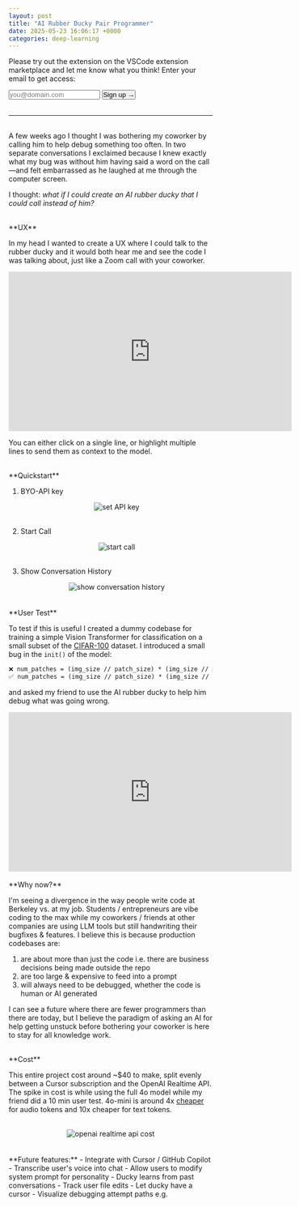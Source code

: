 ```yaml
---
layout: post
title: "AI Rubber Ducky Pair Programmer"
date: 2025-05-23 16:06:17 +0000
categories: deep-learning
---
```


Please try out the extension on the VSCode extension marketplace and let me know what you think! Enter your email to get access:


<!-- gated signup + link reveal -->
<div id="signup-container">
  <form id="signup-form">
    <input
      type="email"
      id="email-input"
      name="email"
      placeholder="you@domain.com"
      required
    />
    <button type="submit">Sign up →</button>
  </form>
</div>

<div id="link-container" style="display:none; margin-top:1em;">
  <a
    href="https://marketplace.visualstudio.com/items?itemName=duckydev.duckydev"
    target="_blank"
    rel="noopener"
  >
    🐤 Get the Ducky VSCode extension
  </a>
</div>

<script src="https://cdn.jsdelivr.net/npm/@supabase/supabase-js"></script>
<script>
  // initialize Supabase client
  const supabaseClient = supabase.createClient(
    'https://jpwoombwzqxfxebrpzkl.supabase.co',
    'eyJhbGciOiJIUzI1NiIsInR5cCI6IkpXVCJ9.eyJpc3MiOiJzdXBhYmFzZSIsInJlZiI6Impwd29vbWJ3enF4ZnhlYnJwemtsIiwicm9sZSI6ImFub24iLCJpYXQiOjE3NDgyMTY4NDgsImV4cCI6MjA2Mzc5Mjg0OH0.UzRsuRw63TN6rFNtLtBpXZy8JKvrzH1tliS7D_SgI50'
  );

  const form            = document.getElementById('signup-form');
  const emailInput      = document.getElementById('email-input');
  const signupContainer = document.getElementById('signup-container');
  const linkContainer   = document.getElementById('link-container');

  // if user already signed up, show the link immediately
  if (localStorage.getItem('duckySignedUp') === 'true') {
    signupContainer.style.display = 'none';
    linkContainer.style.display   = 'block';
  }

  form.addEventListener('submit', async (evt) => {
    evt.preventDefault();
    const email = emailInput.value.trim();
    if (email) {
        // insert email into your Supabase table named "emails"
        const { data, error } = await supabaseClient
        .from('Users')
        .insert([{ email }]);

        if (error) {
        console.error(error);
        alert('Oops—something went wrong. Please try again.');
        } else {
        localStorage.setItem('duckySignedUp', 'true');
        signupContainer.style.display = 'none';
        linkContainer.style.display   = 'block';
        }
    }
  });
</script>
<!-- end gated block -->
<br>

----------------------

<br>
A few weeks ago I thought I was bothering my coworker by calling him to help debug something too often. In two separate conversations I exclaimed because I knew exactly what my bug was without him having said a word on the call—and felt embarrassed as he laughed at me through the computer screen.

I thought: _what if I could create an AI rubber ducky that I could call instead of him?_

<br>
**UX**

In my head I wanted to create a UX where I could talk to the rubber ducky and it would both hear me and see the code I was talking about, just like a Zoom call with your coworker.

<div class="video-container">
  <iframe
    width="560" height="315"
    src="https://www.youtube.com/embed/g_rt8n8Dnec?rel=0"
    frameborder="0"
    allowfullscreen>
  </iframe>
</div>

You can either click on a single line, or highlight multiple lines to send them as context to the model. 

<br>
**Quickstart**

1. BYO-API key

    <figure>
        <div style="text-align: center;">
            <img src="{{site.url}}/assets/ducky/set-api-key.png" alt="set API key"/>
        </div>
        <br>
    </figure>

2. Start Call

    <figure>
        <div style="text-align: center;">
            <img src="{{site.url}}/assets/ducky/start-call.gif" alt="start call"/>
        </div>
        <br>
    </figure>

3. Show Conversation History

    <figure>
        <div style="text-align: center;">
            <img src="{{site.url}}/assets/ducky/show-conversation-history.gif" alt="show conversation history"/>
        </div>
        <br>
    </figure>



<br>
**User Test**

To test if this is useful I created a dummy codebase for training a simple Vision Transformer for classification on a small subset of the [CIFAR-100](https://huggingface.co/datasets/uoft-cs/cifar100) dataset. I introduced a small bug in the `init()` of the model:

```diff
❌ num_patches = (img_size // patch_size) * (img_size // patch_size - 1)
✅ num_patches = (img_size // patch_size) * (img_size // patch_size)
```

and asked my friend to use the AI rubber ducky to help him debug what was going wrong. 

<div class="video-container">
  <iframe
    width="560" height="315"
    src="https://www.youtube.com/embed/ITSSergQAos?rel=0"
    frameborder="0"
    allowfullscreen>
  </iframe>
</div>

<br>
**Why now?**

I'm seeing a divergence in the way people write code at Berkeley vs. at my job. Students / entrepreneurs are vibe coding to the max while my coworkers / friends at other companies are using LLM tools but still handwriting their bugfixes & features. I believe this is because production codebases are:
1. are about more than just the code i.e. there are business decisions being made outside the repo
2. are too large & expensive to feed into a prompt
3. will always need to be debugged, whether the code is human or AI generated

I can see a future where there are fewer programmers than there are today, but I believe the paradigm of asking an AI for help getting unstuck before bothering your coworker is here to stay for all knowledge work. 

<br>
**Cost**

This entire project cost around ~$40 to make, split evenly between a Cursor subscription and the OpenAI Realtime API. The spike in cost is while using the full 4o model while my friend did a 10 min user test. 4o-mini is around 4x [cheaper](https://openai.com/api/pricing/) for audio tokens and 10x cheaper for text tokens. 

<figure>
    <br>
    <div style="text-align: center;">
        <img src="{{site.url}}/assets/ducky/api-cost.png" alt="openai realtime api cost"/>
    </div>
    <br>
</figure>

<br>
**Future features:**
- Integrate with Cursor / GitHub Copilot
- Transcribe user's voice into chat
- Allow users to modify system prompt for personality
- Ducky learns from past conversations
- Track user file edits
- Let ducky have a cursor
- Visualize debugging attempt paths e.g.


<html lang="en">
<head>
    <meta charset="UTF-8">
    <meta name="viewport" content="width=device-width, initial-scale=1.0">
    <style>
        * {
            margin: 0;
            padding: 0;
            box-sizing: border-box;
        }

        body {
            font-family: -apple-system, BlinkMacSystemFont, 'Segoe UI', Roboto, Oxygen, Ubuntu, Cantarell, sans-serif;
            background-color: #f9fafb;
            padding: 20px;
        }

        .container {
            display: flex;
            flex-direction: column;
            margin: 0 auto;
            max-width: 768px;
            width: 100%;
            background-color: #f9fafb;
            padding: 16px;
            border-radius: 8px;
            gap: 40px;
        }

        .header {
            text-align: center;
        }

        .title {
            font-size: 24px;
            <!-- font-weight: bold; -->
            margin-bottom: 8px;
            color: #111827;
        }

        .subtitle {
            color: #6b7280;
            margin-top: -20px;
        }

        .timeline-container {
            position: relative;
        }

        .timeline-line {
            position: absolute;
            left: 84px;
            top: 0;
            bottom: 0;
            width: 4px;
            background-color: #60a5fa;
        }

        .timeline-events {
            display: flex;
            flex-direction: column;
            gap: 32px;
        }

        .timeline-event {
            display: flex;
            align-items: flex-start;
            position: relative;
        }

        .timestamp {
            width: 60px;
            padding-top: 8px;
            padding-right: 12px;
            text-align: right;
            font-weight: 600;
            color: #6b7280;
            flex-shrink: 0;
        }

        .content-box {
            flex-grow: 1;
            background-color: white;
            border-radius: 8px;
            padding: 16px;
            box-shadow: 0 4px 6px -1px rgba(0, 0, 0, 0.1);
            border-left: 4px solid;
        }

        .border-red { border-left-color: #ef4444; }
        .border-yellow { border-left-color: #eab308; }
        .border-blue { border-left-color: #3b82f6; }
        .border-purple { border-left-color: #a855f7; }
        .border-green { border-left-color: #22c55e; }

        .event-title {
            margin-bottom: 8px;
        }

        .title-red { color: #ef4444; }
        .title-yellow { color: #eab308; }
        .title-blue { color: #3b82f6; }
        .title-purple { color: #a855f7; }
        .title-green { color: #22c55e; }

        .event-description {
            color: #374151;
            line-height: 1.5;
        }

        .code-block {
            background-color: #f3f4f6;
            padding: 8px;
            margin-top: 8px;
            border-radius: 4px;
            font-family: 'Courier New', Consolas, Monaco, monospace;
            font-size: 14px;
            color: #1f2937;
        }

        .success-message {
            margin-top: 8px;
            font-weight: 600;
            color: #059669;
        }

        @media (max-width: 768px) {
            .container {
                width: 95%;
            }
            
            .timestamp {
                width: 50px;
                font-size: 14px;
                padding-right: 8px;
            }
            
            .timeline-line {
                left: 66px;
            }
        }
    </style>
</head>
<body>
    <div class="container">
        <div class="header">
            <h4 style="margin-bottom: -10px">Vision Transformer Debugging Journey</h4>
        </div>
        <!-- Timeline visualization -->
        <div class="timeline-container">
            <!-- Main timeline line -->
            <div class="timeline-line"></div>
            <!-- Timeline events -->
            <div class="timeline-events">
                <!-- Initial problem -->
                <div class="timeline-event">
                    <div class="timestamp">0:00</div>
                    <div class="content-box border-red">
                        <h4 class="event-title">Problem Identified</h4>
                        <p class="event-description">User is experiencing an error with a Vision Transformer (ViT) model implementation</p>
                    </div>
                </div>
                <!-- Code exploration -->
                <div class="timeline-event">
                    <div class="timestamp">0:30</div>
                    <div class="content-box border-yellow">
                        <h4 class="event-title">Initial Exploration</h4>
                        <p class="event-description">Started exploring model.py, looking at model initialization parameters and forward pass implementation</p>
                        <div class="code-block">model = ViT(
                            img_size=IMG_SIZE,
                            patch_size=16,
                            emb_dim=64,
                            depth=4,
                            num_heads=2
                            )
                        </div>
                    </div>
                </div>
                <!-- First insight -->
                <div class="timeline-event">
                    <div class="timestamp">2:00</div>
                    <div class="content-box border-blue">
                        <h4 class="event-title">First Insight</h4>
                        <p class="event-description">Discovered potential issue with patch calculation:</p>
                        <div class="code-block">num_patches = (img_size // patch_size) * (img_size // patch_size - 1) # Wrong calculation</div>
                    </div>
                </div>
                <!-- Key discovery -->
                <div class="timeline-event">
                    <div class="timestamp">5:00</div>
                    <div class="content-box border-purple">
                        <h4 class="event-title">Key Discovery</h4>
                        <p class="event-description">Identified critical error in forward pass:</p>
                        <div class="code-block">cls_tokens = self.cls_token.expand(b, -1, -1)</div>
                        <p class="event-description" style="margin-top: 8px;">Variable 'cls_tokens' is referenced but 'self.cls_token' is undefined in the model!</p>
                    </div>
                </div>
                <!-- Solution -->
                <div class="timeline-event">
                    <div class="timestamp">7:30</div>
                    <div class="content-box border-green">
                        <h4 class="event-title">Solution</h4>
                        <p class="event-description">Added missing class token initialization in __init__:</p>
                        <div class="code-block">self.cls_token = nn.Parameter(torch.randn(1, 1, emb_dim))</div>
                        <p class="success-message">✓ Bug fixed! Model now works properly</p>
                    </div>
                </div>
            </div>
        </div>
    </div>
</body>
</html>


#### References:

- [Azure / OpenAI Realtime API docs](https://learn.microsoft.com/en-us/azure/ai-services/openai/realtime-audio-reference)
- [OpenAI Realtime API docs](https://platform.openai.com/docs/guides/realtime)
- [OpenAI Realtime API Example Repo](https://github.com/openai/openai-realtime-console)
- [OpenAI API Pricing](https://openai.com/api/pricing/)
- [Publishing VSCode Extensions](https://code.visualstudio.com/api/working-with-extensions/publishing-extension)
